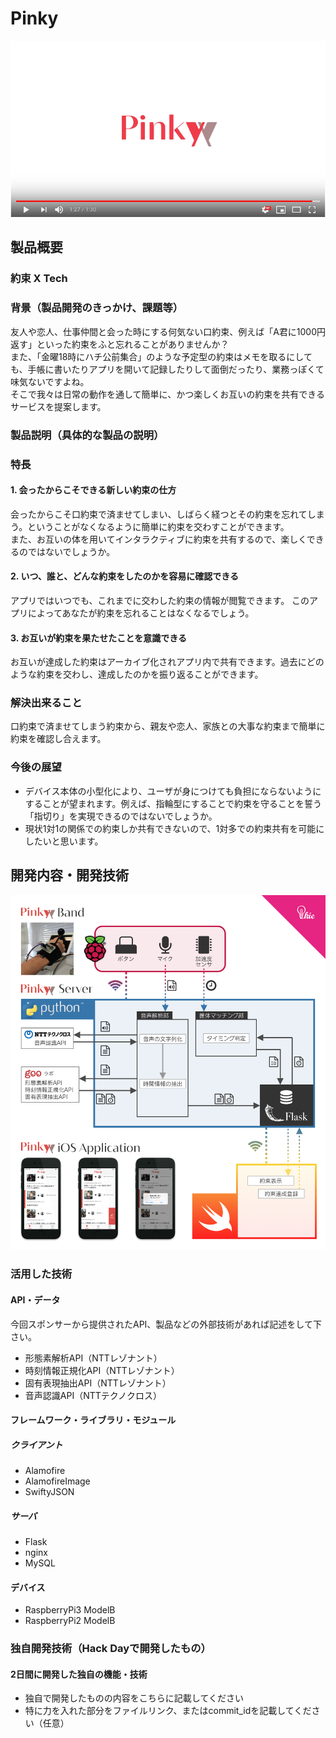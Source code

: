 # Pinky

[![Product Name](image.png)](https://www.youtube.com/watch?v=G5rULR53uMk)

## 製品概要
### 約束 X Tech

### 背景（製品開発のきっかけ、課題等）
友人や恋人、仕事仲間と会った時にする何気ない口約束、例えば「A君に1000円返す」といった約束をふと忘れることがありませんか？  
また、「金曜18時にハチ公前集合」のような予定型の約束はメモを取るにしても、手帳に書いたりアプリを開いて記録したりして面倒だったり、業務っぽくて味気ないですよね。  
そこで我々は日常の動作を通して簡単に、かつ楽しくお互いの約束を共有できるサービスを提案します。

### 製品説明（具体的な製品の説明）

### 特長

#### 1. 会ったからこそできる新しい約束の仕方
会ったからこそ口約束で済ませてしまい、しばらく経つとその約束を忘れてしまう。ということがなくなるように簡単に約束を交わすことができます。  
また、お互いの体を用いてインタラクティブに約束を共有するので、楽しくできるのではないでしょうか。

#### 2. いつ、誰と、どんな約束をしたのかを容易に確認できる
アプリではいつでも、これまでに交わした約束の情報が閲覧できます。 
このアプリによってあなたが約束を忘れることはなくなるでしょう。

#### 3. お互いが約束を果たせたことを意識できる
お互いが達成した約束はアーカイブ化されアプリ内で共有できます。過去にどのような約束を交わし、達成したのかを振り返ることができます。  

### 解決出来ること
口約束で済ませてしまう約束から、親友や恋人、家族との大事な約束まで簡単に約束を確認し合えます。
### 今後の展望
- デバイス本体の小型化により、ユーザが身につけても負担にならないようにすることが望まれます。例えば、指輪型にすることで約束を守ることを誓う「指切り」を実現できるのではないでしょうか。
- 現状1対1の関係での約束しか共有できないので、1対多での約束共有を可能にしたいと思います。


## 開発内容・開発技術
![システムモデル図](https://github.com/jphacks/TK_1814/blob/master/system_model.png "システムモデル図")
### 活用した技術
#### API・データ
今回スポンサーから提供されたAPI、製品などの外部技術があれば記述をして下さい。

* 形態素解析API（NTTレゾナント）
* 時刻情報正規化API（NTTレゾナント）
* 固有表現抽出API（NTTレゾナント）
* 音声認識API（NTTテクノクロス）

#### フレームワーク・ライブラリ・モジュール
##### クライアント
* Alamofire
* AlamofireImage
* SwiftyJSON

##### サーバ
* Flask
* nginx
* MySQL

#### デバイス
* RaspberryPi3 ModelB
* RaspberryPi2 ModelB

### 独自開発技術（Hack Dayで開発したもの）
#### 2日間に開発した独自の機能・技術
* 独自で開発したものの内容をこちらに記載してください
* 特に力を入れた部分をファイルリンク、またはcommit_idを記載してください（任意）
